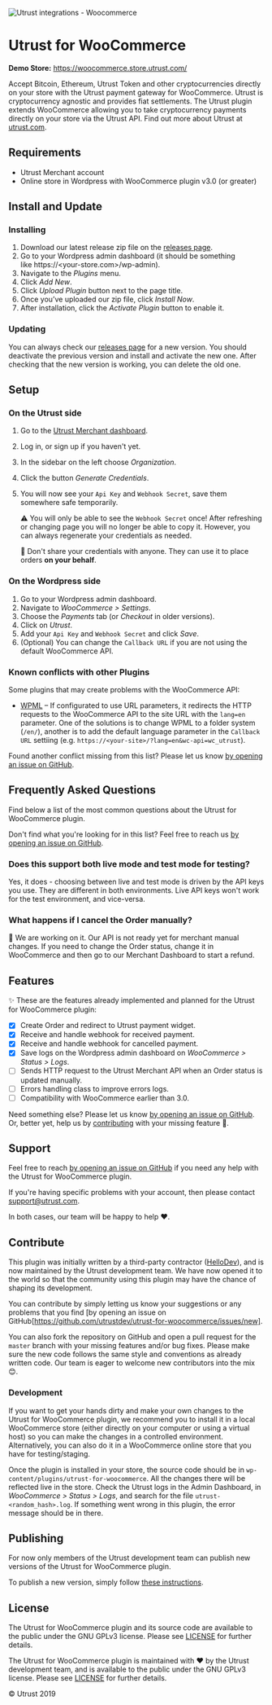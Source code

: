 ![Utrust integrations - Woocommerce](https://user-images.githubusercontent.com/1558992/67495646-1e356b00-f673-11e9-8854-1beac877c586.png)


# Utrust for WooCommerce

**Demo Store:** https://woocommerce.store.utrust.com/

Accept Bitcoin, Ethereum, Utrust Token and other cryptocurrencies directly on your store with the Utrust payment gateway for WooCommerce.
Utrust is cryptocurrency agnostic and provides fiat settlements.
The Utrust plugin extends WooCommerce allowing you to take cryptocurrency payments directly on your store via the Utrust API.
Find out more about Utrust at [utrust.com](https://utrust.com).

## Requirements

- Utrust Merchant account
- Online store in Wordpress with WooCommerce plugin v3.0 (or greater)


## Install and Update


### Installing

1. Download our latest release zip file on the [releases page](https://github.com/utrustdev/utrust-for-woocommerce/releases).
2. Go to your Wordpress admin dashboard (it should be something like https://<your-store.com>/wp-admin).
3. Navigate to the _Plugins_ menu.
4. Click _Add New_.
5. Click _Upload Plugin_ button next to the page title.
6. Once you’ve uploaded our zip file, click _Install Now_.
7. After installation, click the _Activate Plugin_ button to enable it.


### Updating

You can always check our [releases page](https://github.com/utrustdev/utrust-for-woocommerce/releases) for a new version. You should deactivate the previous version and install and activate the new one. After checking that the new version is working, you can delete the old one.

## Setup


### On the Utrust side

1. Go to the [Utrust Merchant dashboard](https://merchants.utrust.com).
2. Log in, or sign up if you haven't yet.
3. In the sidebar on the left choose _Organization_.
4. Click the button _Generate Credentials_.
5. You will now see your `Api Key` and `Webhook Secret`, save them somewhere safe temporarily.
   
   :warning: You will only be able to see the `Webhook Secret` once! After refreshing or changing page you will no longer be able to copy it. However, you can always regenerate your credentials as needed.

   :no_entry_sign: Don't share your credentials with anyone. They can use it to place orders **on your behalf**.


### On the Wordpress side

1. Go to your Wordpress admin dashboard.
2. Navigate to _WooCommerce > Settings_.
3. Choose the _Payments_ tab (or _Checkout_ in older versions).
4. Click on _Utrust_.
5. Add your `Api Key` and `Webhook Secret` and click _Save_.
6. (Optional) You can change the `Callback URL` if you are not using the default WooCommerce API.


### Known conflicts with other Plugins

Some plugins that may create problems with the WooCommerce API:

- [WPML](https://wpml.org/) – If configurated to use URL parameters, it redirects the HTTP requests to the WooCommerce API to the site URL with the `lang=en` parameter. One of the solutions is to change WPML to a folder system (`/en/`), another is to add the default language parameter in the `Callback URL` settiing (e.g. `https://<your-site>/?lang=en&wc-api=wc_utrust`).

Found another conflict missing from this list? Please let us know [by opening an issue on GitHub](https://github.com/utrustdev/utrust-for-woocommerce/issues/new).


## Frequently Asked Questions

Find below a list of the most common questions about the Utrust for WooCommerce plugin.

Don't find what you're looking for in this list? Feel free to reach us [by opening an issue on GitHub](https://github.com/utrustdev/utrust-for-woocommerce/issues/new).


### Does this support both live mode and test mode for testing?

Yes, it does - choosing between live and test mode is driven by the API keys you use. They are different in both environments. Live API keys won't work for the test environment, and vice-versa.


### What happens if I cancel the Order manually?

:construction: We are working on it. Our API is not ready yet for merchant manual changes. If you need to change the Order status, change it in WooCommerce and then go to our Merchant Dashboard to start a refund.


## Features

:sparkles: These are the features already implemented and planned for the Utrust for WooCommerce plugin:

- [x] Create Order and redirect to Utrust payment widget.
- [x] Receive and handle webhook for received payment.
- [x] Receive and handle webhook for cancelled payment.
- [x] Save logs on the Wordpress admin dashboard on _WooCommerce > Status > Logs_.
- [ ] Sends HTTP request to the Utrust Merchant API when an Order status is updated manually.
- [ ] Errors handling class to improve errors logs.
- [ ] Compatibility with WooCommerce earlier than 3.0.

Need something else? Please let us know [by opening an issue on GitHub](https://github.com/utrustdev/utrust-for-woocommerce/issues/new). Or, better yet, help us by [contributing](#Contribute) with your missing feature :pray:.


## Support

Feel free to reach [by opening an issue on GitHub](https://github.com/utrustdev/utrust-for-woocommerce/issues/new) if you need any help with the Utrust for WooCommerce plugin.

If you're having specific problems with your account, then please contact support@utrust.com.

In both cases, our team will be happy to help :heart:.


## Contribute

This plugin was initially written by a third-party contractor ([HelloDev](https://github.com/hellodevapps)), and is now maintained by the Utrust development team.
We have now opened it to the world so that the community using this plugin may have the chance of shaping its development.

You can contribute by simply letting us know your suggestions or any problems that you find [by opening an issue on GitHub[https://github.com/utrustdev/utrust-for-woocommerce/issues/new].

You can also fork the repository on GitHub and open a pull request for the `master` branch with your missing features and/or bug fixes.
Please make sure the new code follows the same style and conventions as already written code.
Our team is eager to welcome new contributors into the mix :blush:.


### Development

If you want to get your hands dirty and make your own changes to the Utrust for WooCommerce plugin, we recommend you to install it in a local WooCommerce store (either directly on your computer or using a virtual host) so you can make the changes in a controlled environment.
Alternatively, you can also do it in a WooCommerce online store that you have for testing/staging.

Once the plugin is installed in your store, the source code should be in `wp-content/plugins/utrust-for-woocommerce`.
All the changes there will be reflected live in the store.
Check the Utrust logs in the Admin Dashboard, in _WooCommerce > Status > Logs_, and search for the file `utrust-<random_hash>.log`. If something went wrong in this plugin, the error message should be in there.


## Publishing

For now only members of the Utrust development team can publish new versions of the Utrust for WooCommerce plugin.

To publish a new version, simply follow [these instructions](https://github.com/utrustdev/plugin-woocommerce/wiki/Publishing).


## License

The Utrust for WooCommerce plugin and its source code are available to the public under the GNU GPLv3 license. Please see [LICENSE](https://github.com/utrustdev/utrust-for-woocommerce/blob/master/LICENSE) for further details.

The Utrust for WooCommerce plugin is maintained with :heart: by the Utrust development team, and is available to the public under the GNU GPLv3 license. Please see [LICENSE](https://github.com/utrustdev/utrust-for-woocommerce/blob/master/LICENSE) for further details.

&copy; Utrust 2019
